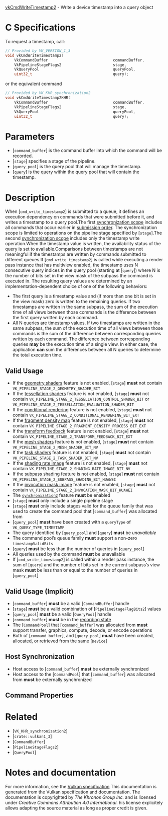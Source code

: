 [vkCmdWriteTimestamp2](https://www.khronos.org/registry/vulkan/specs/1.3-extensions/man/html/vkCmdWriteTimestamp2.html) - Write a device timestamp into a query object

# C Specifications
To request a timestamp, call:
```c
// Provided by VK_VERSION_1_3
void vkCmdWriteTimestamp2(
    VkCommandBuffer                             commandBuffer,
    VkPipelineStageFlags2                       stage,
    VkQueryPool                                 queryPool,
    uint32_t                                    query);
```
or the equivalent command
```c
// Provided by VK_KHR_synchronization2
void vkCmdWriteTimestamp2KHR(
    VkCommandBuffer                             commandBuffer,
    VkPipelineStageFlags2                       stage,
    VkQueryPool                                 queryPool,
    uint32_t                                    query);
```

# Parameters
- [`command_buffer`] is the command buffer into which the command will be recorded.
- [`stage`] specifies a stage of the pipeline.
- [`query_pool`] is the query pool that will manage the timestamp.
- [`query`] is the query within the query pool that will contain the timestamp.

# Description
When [`cmd_write_timestamp2`] is submitted to a queue, it defines an
execution dependency on commands that were submitted before it, and writes a
timestamp to a query pool.The first [synchronization scope](https://www.khronos.org/registry/vulkan/specs/1.3-extensions/html/vkspec.html#synchronization-dependencies-scopes)
includes all commands that occur earlier in
[submission order](https://www.khronos.org/registry/vulkan/specs/1.3-extensions/html/vkspec.html#synchronization-submission-order).
The synchronization scope is limited to operations on the pipeline stage
specified by [`stage`].The second [synchronization scope](https://www.khronos.org/registry/vulkan/specs/1.3-extensions/html/vkspec.html#synchronization-dependencies-scopes)
includes only the timestamp write operation.When the timestamp value is written, the availability status of the query is
set to available.Comparisons between timestamps are not meaningful if the timestamps are
written by commands submitted to different queues.If [`cmd_write_timestamp2`] is called while executing a render pass
instance that has multiview enabled, the timestamp uses N consecutive
query indices in the query pool (starting at [`query`]) where N is
the number of bits set in the view mask of the subpass the command is
executed in.
The resulting query values are determined by an implementation-dependent
choice of one of the following behaviors:
- The first query is a timestamp value and (if more than one bit is set in the view mask) zero is written to the remaining queries. If two timestamps are written in the same subpass, the sum of the execution time of all views between those commands is the difference between the first query written by each command.
- All N queries are timestamp values. If two timestamps are written in the same subpass, the sum of the execution time of all views between those commands is the sum of the difference between corresponding queries written by each command. The difference between corresponding queries  **may**  be the execution time of a single view.
In either case, the application  **can**  sum the differences between all N
queries to determine the total execution time.
## Valid Usage
-    If the [geometry shaders](https://www.khronos.org/registry/vulkan/specs/1.2-extensions/html/vkspec.html#features-geometryShader) feature is not enabled, [`stage`] **must**  not contain `VK_PIPELINE_STAGE_2_GEOMETRY_SHADER_BIT`
-    If the [tessellation shaders](https://www.khronos.org/registry/vulkan/specs/1.2-extensions/html/vkspec.html#features-tessellationShader) feature is not enabled, [`stage`] **must**  not contain `VK_PIPELINE_STAGE_2_TESSELLATION_CONTROL_SHADER_BIT` or `VK_PIPELINE_STAGE_2_TESSELLATION_EVALUATION_SHADER_BIT`
-    If the [conditional rendering](https://www.khronos.org/registry/vulkan/specs/1.2-extensions/html/vkspec.html#features-conditionalRendering) feature is not enabled, [`stage`] **must**  not contain `VK_PIPELINE_STAGE_2_CONDITIONAL_RENDERING_BIT_EXT`
-    If the [fragment density map](https://www.khronos.org/registry/vulkan/specs/1.2-extensions/html/vkspec.html#features-fragmentDensityMap) feature is not enabled, [`stage`] **must**  not contain `VK_PIPELINE_STAGE_2_FRAGMENT_DENSITY_PROCESS_BIT_EXT`
-    If the [transform feedback](https://www.khronos.org/registry/vulkan/specs/1.2-extensions/html/vkspec.html#features-transformFeedback) feature is not enabled, [`stage`] **must**  not contain `VK_PIPELINE_STAGE_2_TRANSFORM_FEEDBACK_BIT_EXT`
-    If the [mesh shaders](https://www.khronos.org/registry/vulkan/specs/1.2-extensions/html/vkspec.html#features-meshShader) feature is not enabled, [`stage`] **must**  not contain `VK_PIPELINE_STAGE_2_MESH_SHADER_BIT_NV`
-    If the [task shaders](https://www.khronos.org/registry/vulkan/specs/1.2-extensions/html/vkspec.html#features-taskShader) feature is not enabled, [`stage`] **must**  not contain `VK_PIPELINE_STAGE_2_TASK_SHADER_BIT_NV`
-    If the [shading rate image](https://www.khronos.org/registry/vulkan/specs/1.2-extensions/html/vkspec.html#features-shadingRateImage) feature is not enabled, [`stage`] **must**  not contain `VK_PIPELINE_STAGE_2_SHADING_RATE_IMAGE_BIT_NV`
-    If the [subpass shading](https://www.khronos.org/registry/vulkan/specs/1.2-extensions/html/vkspec.html#features-subpassShading) feature is not enabled, [`stage`] **must**  not contain `VK_PIPELINE_STAGE_2_SUBPASS_SHADING_BIT_HUAWEI`
-    If the [invocation mask image](https://www.khronos.org/registry/vulkan/specs/1.2-extensions/html/vkspec.html#features-invocationMask) feature is not enabled, [`stage`] **must**  not contain `VK_PIPELINE_STAGE_2_INVOCATION_MASK_BIT_HUAWEI`
-    The [`synchronization2`](https://www.khronos.org/registry/vulkan/specs/1.3-extensions/html/vkspec.html#features-synchronization2) feature  **must**  be enabled
-  [`stage`] **must**  only include a single pipeline stage
-  [`stage`] **must**  only include stages valid for the queue family that was used to create the command pool that [`command_buffer`] was allocated from
-  [`query_pool`] **must**  have been created with a `queryType` of `VK_QUERY_TYPE_TIMESTAMP`
-    The query identified by [`query_pool`] and [`query`] **must**  be *unavailable*
-    The command pool’s queue family  **must**  support a non-zero `timestampValidBits`
-  [`query`] **must**  be less than the number of queries in [`query_pool`]
-    All queries used by the command  **must**  be unavailable
-    If [`cmd_write_timestamp2`] is called within a render pass instance, the sum of [`query`] and the number of bits set in the current subpass’s view mask  **must**  be less than or equal to the number of queries in [`query_pool`]

## Valid Usage (Implicit)
-  [`command_buffer`] **must**  be a valid [`CommandBuffer`] handle
-  [`stage`] **must**  be a valid combination of [`PipelineStageFlagBits2`] values
-  [`query_pool`] **must**  be a valid [`QueryPool`] handle
-  [`command_buffer`] **must**  be in the [recording state]()
-    The [`CommandPool`] that [`command_buffer`] was allocated from  **must**  support transfer, graphics, compute, decode, or encode operations
-    Both of [`command_buffer`], and [`query_pool`] **must**  have been created, allocated, or retrieved from the same [`Device`]

## Host Synchronization
- Host access to [`command_buffer`] **must**  be externally synchronized
- Host access to the [`CommandPool`] that [`command_buffer`] was allocated from  **must**  be externally synchronized

## Command Properties

# Related
- [`VK_KHR_synchronization2`]
- [`crate::vulkan1_3`]
- [`CommandBuffer`]
- [`PipelineStageFlags2`]
- [`QueryPool`]

# Notes and documentation
For more information, see the [Vulkan specification](https://www.khronos.org/registry/vulkan/specs/1.3-extensions/html/vkspec.html)
This documentation is generated from the Vulkan specification and documentation.
The documentation is copyrighted by *The Khronos Group Inc.* and is licensed under *Creative Commons Attribution 4.0 International*.
his license explicitely allows adapting the source material as long as proper credit is given.
        